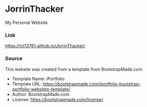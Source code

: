 # JorrinThacker
My Personal Website

### Link
https://jct13761.github.io/JorrinThacker/


### Source
This website was created from a template from BootstrapMade.com
* Template Name: iPortfolio
* Template URL: https://bootstrapmade.com/iportfolio-bootstrap-portfolio-websites-template/
* Author: BootstrapMade.com
* License: https://bootstrapmade.com/license/
